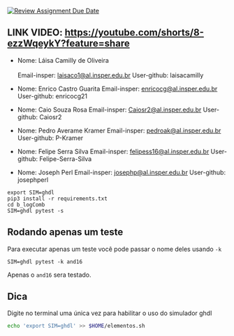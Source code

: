 [![Review Assignment Due Date](https://classroom.github.com/assets/deadline-readme-button-22041afd0340ce965d47ae6ef1cefeee28c7c493a6346c4f15d667ab976d596c.svg)](https://classroom.github.com/a/tgRCPRor)


## LINK VIDEO: https://youtube.com/shorts/8-ezzWqeykY?feature=share


-   Nome: Láisa Camilly de Oliveira<br><br>
    Email-insper: laisaco1@al.insper.edu.br
    User-github: laisacamilly
 
-   Nome: Enrico Castro Guarita
    Email-insper: enricocg@al.insper.edu.br
    User-github: enricocg21
 
-   Nome: Caio Souza Rosa
    Email-insper: Caiosr2@al.insper.edu.br
    User-github: Caiosr2
    
-   Nome: Pedro Averame Kramer
    Email-insper: pedroak@al.insper.edu.br
    User-github: P-Kramer

-   Nome: Felipe Serra Silva
    Email-insper: felipess16@al.insper.edu.br
    User-github: Felipe-Serra-Silva

-   Nome: Joseph Perl
    Email-insper: josephp@al.insper.edu.br
    User-github: josephperl
    

```
export SIM=ghdl
pip3 install -r requirements.txt
cd b_logComb
SIM=ghdl pytest -s
```

## Rodando apenas um teste

Para executar apenas um teste você pode passar o nome deles usando `-k` 

```
SIM=ghdl pytest -k and16
```

Apenas o `and16` sera testado.

## Dica

Digite no terminal uma única vez para habilitar o uso do simulador ghdl

```bash
echo 'export SIM=ghdl' >> $HOME/elementos.sh
